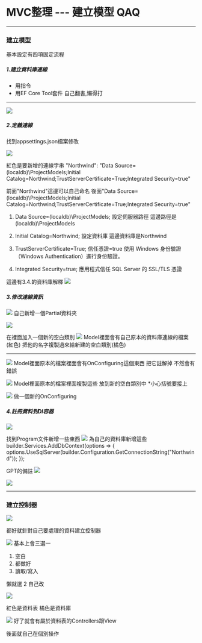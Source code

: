 # MVC整理 --- 建立模型 QAQ


---


### 建立模型
 
基本設定有四項固定流程

##### 1.建立資料庫連線
* 用指令
* 用EF Core Tool套件
自己翻書,懶得打

---


![](https://s3-ap-northeast-1.amazonaws.com/g0v-hackmd-images/uploads/upload_fe02f2209889440c35bcc864fc3d603f.png)

##### 2.定義連線

找到appsettings.json檔案修改
    
![](https://s3-ap-northeast-1.amazonaws.com/g0v-hackmd-images/uploads/upload_8b72d4c1f019ca62749336d0093fc733.png)

紅色是要新增的連線字串
"Northwind": "Data Source=(localdb)\\ProjectModels;Initial Catalog=Northwind;TrustServerCertificate=True;Integrated Security=true"

前面"Northwind"這邊可以自己命名
後面"Data Source=(localdb)\\ProjectModels;Initial Catalog=Northwind;TrustServerCertificate=True;Integrated Security=true"

1. Data Source=(localdb)\\ProjectModels;
    設定伺服器路徑
    這邊路徑是(localdb)\\ProjectModels
    
2. Initial Catalog=Northwind;
    設定資料庫
    這邊資料庫是Northwind
3. TrustServerCertificate=True;
    信任憑證=true
    使用 Windows 身份驗證（Windows Authentication）進行身份驗證。
4. Integrated Security=true;
    應用程式信任 SQL Server 的 SSL/TLS 憑證

這邊有3.4.的資料庫解釋
![](https://s3-ap-northeast-1.amazonaws.com/g0v-hackmd-images/uploads/upload_0f94cc6ffb34363d1319139148a92983.png)

    

##### 3.修改連線資訊

![](https://s3-ap-northeast-1.amazonaws.com/g0v-hackmd-images/uploads/upload_8edeccc1d0fd2ccf8e6b5119a4ed58ba.png)
自己新增一個Partial資料夾

![](https://s3-ap-northeast-1.amazonaws.com/g0v-hackmd-images/uploads/upload_405025c827d3b74ca8f9afab08d57574.png)


在裡面加入一個新的空白類別
![](https://s3-ap-northeast-1.amazonaws.com/g0v-hackmd-images/uploads/upload_3f86f5cd7c8c87430fdf27f83fe3a3be.png)
Model裡面會有自己原本的資料庫連線的檔案(紅色)
把他的名字複製過來給新建的空白類別(橘色)


***
![](https://s3-ap-northeast-1.amazonaws.com/g0v-hackmd-images/uploads/upload_0f06a51ea6af871059303493ce42796d.png)
Model裡面原本的檔案裡面會有OnConfiguring這個東西
把它註解掉
不然會有錯誤

![](https://s3-ap-northeast-1.amazonaws.com/g0v-hackmd-images/uploads/upload_0490cf9a4c8095f27bfe1bb93afa16d4.png)
Model裡面原本的檔案裡面複製這些
放到新的空白類別中
*小心括號要接上

![](https://s3-ap-northeast-1.amazonaws.com/g0v-hackmd-images/uploads/upload_30ef22553b68649c256a617c7b50478c.png)
做一個新的OnConfiguring

##### 4.註冊資料到DI容器
![](https://s3-ap-northeast-1.amazonaws.com/g0v-hackmd-images/uploads/upload_63cf3b1a08d5d87c2cf8543a44f43995.png)

找到Program文件新增一些東西
![](https://s3-ap-northeast-1.amazonaws.com/g0v-hackmd-images/uploads/upload_12565f1bca29a876d69e31c327d38d47.png)
為自己的資料庫新增這些
builder.Services.AddDbContext<NorthwindContext>(options =>
{
options.UseSqlServer(builder.Configuration.GetConnectionString("Northwind"));
});


GPT的備註
![](https://s3-ap-northeast-1.amazonaws.com/g0v-hackmd-images/uploads/upload_d09772b0fbc4f22d93e39160a4871c2f.png)

![](https://s3-ap-northeast-1.amazonaws.com/g0v-hackmd-images/uploads/upload_9c716ee09a2129c1f1cb1a45fafe04a5.png)



---

### 建立控制器
![](https://s3-ap-northeast-1.amazonaws.com/g0v-hackmd-images/uploads/upload_1d9617bae1ac09eb1923ef92fe2f31f7.png)

都好就針對自己要處理的資料建立控制器

![](https://s3-ap-northeast-1.amazonaws.com/g0v-hackmd-images/uploads/upload_75c89d43edc675ddd9d89b3a6083ef63.png)
基本上會三選一
1. 空白
1. 都做好
1. 讀取/寫入

懶就選 2 自己改

![](https://s3-ap-northeast-1.amazonaws.com/g0v-hackmd-images/uploads/upload_7950afdbfd6369e0fe8607e3a6bcb2d2.png)

紅色是資料表
橘色是資料庫

![](https://s3-ap-northeast-1.amazonaws.com/g0v-hackmd-images/uploads/upload_4042ca20dc312a60438c020538b6f213.png)
好了就會有屬於資料表的Controllers跟View

後面就自己在個別操作
